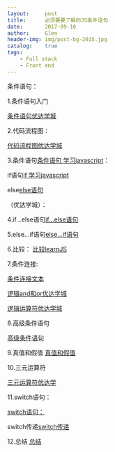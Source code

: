 ```yaml
---
layout:     post 
title:      必须要要了解的JS条件语句
date:       2017-09-10 
author:     Glen                      
header-img: img/post-bg-2015.jpg
catalog:    true 
tags: 
    - Full stack
    - Front end
---  
```


条件语句：

1.条件语句入门


[条件语句优达学城](https://classroom.udacity.com/nanodegrees/nd001-cn-basic/parts/8466cc34-4001-4ac3-a908-01729473d5e2/modules/c9454d3c-14b9-43bf-87c8-cdefcbf63eac/lessons/3ace947b-b5f6-40c1-bc11-3ec98fd1d936/concepts/b13df814-a7c7-4b65-ac3f-112c56ee7726)

2.代码流程图：

[代码流程图优达学城](https://classroom.udacity.com/nanodegrees/nd001-cn-basic/parts/8466cc34-4001-4ac3-a908-01729473d5e2/modules/c9454d3c-14b9-43bf-87c8-cdefcbf63eac/lessons/3ace947b-b5f6-40c1-bc11-3ec98fd1d936/concepts/a9ef2a0f-b68f-4c96-8528-5556927aba63)

3.条件语句[条件语句 学习javascript](http://caibaojian.com/learn-javascript/conditional/)：


if语句[if 学习javascript](http://caibaojian.com/learn-javascript/conditional/if.html)

else[else语句](http://caibaojian.com/learn-javascript/conditional/else.html)

（优达学城）：

4.if...else语句[if...else语句](https://classroom.udacity.com/nanodegrees/nd001-cn-basic/parts/8466cc34-4001-4ac3-a908-01729473d5e2/modules/c9454d3c-14b9-43bf-87c8-cdefcbf63eac/lessons/3ace947b-b5f6-40c1-bc11-3ec98fd1d936/concepts/a904313c-0809-4f55-a1c6-cf7b7fcc49ef)

5.else...if语句[else...if语句](https://classroom.udacity.com/nanodegrees/nd001-cn-basic/parts/8466cc34-4001-4ac3-a908-01729473d5e2/modules/c9454d3c-14b9-43bf-87c8-cdefcbf63eac/lessons/3ace947b-b5f6-40c1-bc11-3ec98fd1d936/concepts/7dc61050-9f21-4152-99c0-31a14da2b3b3)

6.比较：
[比较learnJS](http://caibaojian.com/learn-javascript/conditional/comparators.html)

7.条件连接:

[条件连接文本](http://caibaojian.com/learn-javascript/conditional/concatenate.html)

[逻辑and和or优达学城](https://classroom.udacity.com/nanodegrees/nd001-cn-basic/parts/8466cc34-4001-4ac3-a908-01729473d5e2/modules/c9454d3c-14b9-43bf-87c8-cdefcbf63eac/lessons/3ace947b-b5f6-40c1-bc11-3ec98fd1d936/concepts/39d374f9-d917-4038-94de-bf63323c51f0)

[逻辑运算符优达学城](https://classroom.udacity.com/nanodegrees/nd001-cn-basic/parts/8466cc34-4001-4ac3-a908-01729473d5e2/modules/c9454d3c-14b9-43bf-87c8-cdefcbf63eac/lessons/3ace947b-b5f6-40c1-bc11-3ec98fd1d936/concepts/778d7735-d08c-4992-a3f1-493c109a1394)

8.高级条件语句

[高级条件语句](https://classroom.udacity.com/nanodegrees/nd001-cn-basic/parts/8466cc34-4001-4ac3-a908-01729473d5e2/modules/c9454d3c-14b9-43bf-87c8-cdefcbf63eac/lessons/3ace947b-b5f6-40c1-bc11-3ec98fd1d936/concepts/927f50ab-2f4c-44ae-ad06-950d4dd7e6ad)

9.真值和假值
[真值和假值](https://classroom.udacity.com/nanodegrees/nd001-cn-basic/parts/8466cc34-4001-4ac3-a908-01729473d5e2/modules/c9454d3c-14b9-43bf-87c8-cdefcbf63eac/lessons/3ace947b-b5f6-40c1-bc11-3ec98fd1d936/concepts/95fd8fab-2129-4a97-9844-527e602c78a8)

10.三元运算符

[三元运算符优达学](https://classroom.udacity.com/nanodegrees/nd001-cn-basic/parts/8466cc34-4001-4ac3-a908-01729473d5e2/modules/c9454d3c-14b9-43bf-87c8-cdefcbf63eac/lessons/3ace947b-b5f6-40c1-bc11-3ec98fd1d936/concepts/13bf22aa-272f-410f-b042-17972a217328)

11.switch语句：

[switch语句：](https://classroom.udacity.com/nanodegrees/nd001-cn-basic/parts/8466cc34-4001-4ac3-a908-01729473d5e2/modules/c9454d3c-14b9-43bf-87c8-cdefcbf63eac/lessons/3ace947b-b5f6-40c1-bc11-3ec98fd1d936/concepts/be7b6240-06af-4b0b-b800-6515466b03de)

switch传递[switch传递](https://classroom.udacity.com/nanodegrees/nd001-cn-basic/parts/8466cc34-4001-4ac3-a908-01729473d5e2/modules/c9454d3c-14b9-43bf-87c8-cdefcbf63eac/lessons/3ace947b-b5f6-40c1-bc11-3ec98fd1d936/concepts/33524084-1b79-4a28-9682-83a228fe5d3d)

12.总结
[总结](https://classroom.udacity.com/nanodegrees/nd001-cn-basic/parts/8466cc34-4001-4ac3-a908-01729473d5e2/modules/c9454d3c-14b9-43bf-87c8-cdefcbf63eac/lessons/3ace947b-b5f6-40c1-bc11-3ec98fd1d936/concepts/d3a01a01-2d3d-4e83-9f16-613b29348994)
